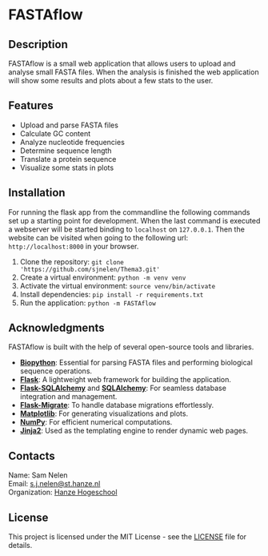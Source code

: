 # FASTAflow 

## Description
FASTAflow is a small web application that allows users to upload and analyse small 
FASTA files. When the analysis is finished the web application will show some results 
and plots about a few stats to the user.

## Features
* Upload and parse FASTA files
* Calculate GC content
* Analyze nucleotide frequencies
* Determine sequence length
* Translate a protein sequence
* Visualize some stats in plots

## Installation
For running the flask app from the commandline the following commands set up a starting
point for development. When the last command is executed a webserver will be started 
binding to `localhost` on `127.0.0.1`. Then the website can be visited when going to the
following url: `http://localhost:8000` in your browser.

1. Clone the repository: `git clone 'https://github.com/sjnelen/Thema3.git'`
2. Create a virtual environment: `python -m venv venv`
3. Activate the virtual environment: `source venv/bin/activate`
4. Install dependencies: `pip install -r requirements.txt`
5. Run the application: `python -m FASTAflow`

## Acknowledgments  
FASTAflow is built with the help of several open-source tools and libraries.

- **[Biopython](https://biopython.org/)**: Essential for parsing FASTA files and performing biological sequence operations.  
- **[Flask](https://flask.palletsprojects.com/)**: A lightweight web framework for building the application.  
- **[Flask-SQLAlchemy](https://flask-sqlalchemy.palletsprojects.com/)** and **[SQLAlchemy](https://www.sqlalchemy.org/)**: 
For seamless database integration and management.  
- **[Flask-Migrate](https://flask-migrate.readthedocs.io/)**: To handle database migrations effortlessly.  
- **[Matplotlib](https://matplotlib.org/)**: For generating visualizations and plots.  
- **[NumPy](https://numpy.org/)**: For efficient numerical computations.  
- **[Jinja2](https://palletsprojects.com/p/jinja/)**: Used as the templating engine to render dynamic web pages.  

## Contacts
Name: Sam Nelen  
Email: s.j.nelen@st.hanze.nl  
Organization: [Hanze Hogeschool](https://www.hanze.nl/nl) 

## License
This project is licensed under the MIT License - see the [LICENSE](LICENSE) file for details.
